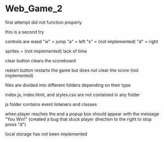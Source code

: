 # Web_Game_2
first attempt did not function properly

this is a second try

controls are wasd
"w" = jump
"a" = left
"s" = (not implemented)
"d" = right

sprites = (not implemented) lack of time

clear button clears the scoreboard

reatart button restarts the game but does not clear the score  (not implemented)

files are divided into different folders depending on their type

index.js, index.html, and styles.css are not contained in any folder

js folder contains event listeners and classes

when player reaches the end a popup box should appear with the message "You Win!" (created a bug that stuck player direction to the right to stop press "d")

local storage has not been implemented